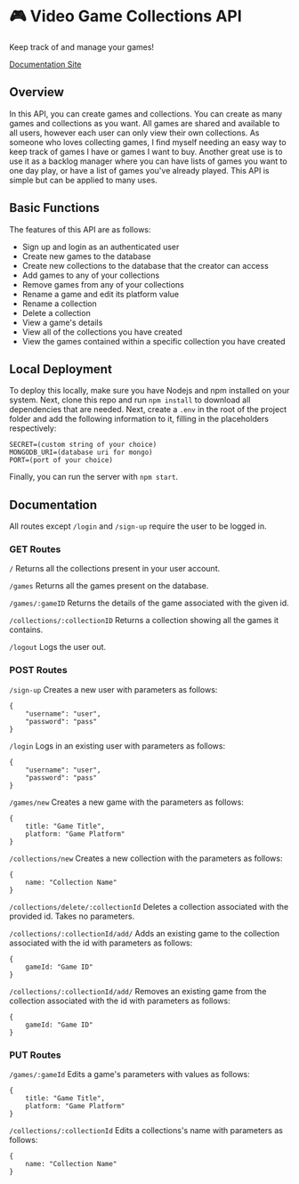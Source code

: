 # 🎮 Video Game Collections API

Keep track of and manage your games!

[Documentation Site](https://kou-kun42.github.io/Video-Game-Collections-API/)

## Overview

In this API, you can create games and collections. You can create as many games and collections as you want. All games are shared and available to all users, however each user can only view their own collections. As someone who loves collecting games, I find myself needing an easy way to keep track of games I have or games I want to buy. Another great use is to use it as a backlog manager where you can have lists of games you want to one day play, or have a list of games you've already played. This API is simple but can be applied to many uses.

## Basic Functions

The features of this API are as follows:

- Sign up and login as an authenticated user
- Create new games to the database
- Create new collections to the database that the creator can access
- Add games to any of your collections
- Remove games from any of your collections
- Rename a game and edit its platform value
- Rename a collection
- Delete a collection
- View a game's details
- View all of the collections you have created
- View the games contained within a specific collection you have created

## Local Deployment

To deploy this locally, make sure you have Nodejs and npm installed on your system. Next, clone this repo and run `npm install` to download all dependencies that are needed. Next, create a `.env` in the root of the project folder and add the following information to it, filling in the placeholders respectively:

```.env
SECRET=(custom string of your choice)
MONGODB_URI=(database uri for mongo)
PORT=(port of your choice)
```

Finally, you can run the server with `npm start`.

## Documentation

All routes except `/login` and `/sign-up` require the user to be logged in.

### GET Routes

`/`
Returns all the collections present in your user account.

`/games`
Returns all the games present on the database.

`/games/:gameID`
Returns the details of the game associated with the given id.

`/collections/:collectionID`
Returns a collection showing all the games it contains.

`/logout`
Logs the user out.

### POST Routes

`/sign-up`
Creates a new user with parameters as follows:

```
{
    "username": "user",
    "password": "pass"
}
```

`/login`
Logs in an existing user with parameters as follows:

```
{
    "username": "user",
    "password": "pass"
}
```

`/games/new`
Creates a new game with the parameters as follows:

```
{
    title: "Game Title",
    platform: "Game Platform"
}
```

`/collections/new`
Creates a new collection with the parameters as follows:

```
{
    name: "Collection Name"
}
```

`/collections/delete/:collectionId`
Deletes a collection associated with the provided id. Takes no parameters.

`/collections/:collectionId/add/`
Adds an existing game to the collection associated with the id with parameters as follows:

```
{
    gameId: "Game ID"
}
```

`/collections/:collectionId/add/`
Removes an existing game from the collection associated with the id with parameters as follows:

```
{
    gameId: "Game ID"
}
```

### PUT Routes

`/games/:gameId`
Edits a game's parameters with values as follows:

```
{
    title: "Game Title",
    platform: "Game Platform"
}
```

`/collections/:collectionId`
Edits a collections's name with parameters as follows:

```
{
    name: "Collection Name"
}
```
